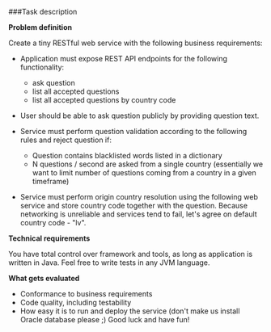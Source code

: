 ###Task description

**Problem definition**

Create a tiny RESTful web service with the following business requirements:
- Application must expose REST API endpoints for the following functionality:
    - ask question
    - list all accepted questions
    - list all accepted questions by country code

- User should be able to ask question publicly by providing question text.
- Service must perform question validation according to the following rules and reject question if:
    - Question contains blacklisted words listed in a dictionary
    - N questions / second are asked from a single country (essentially we want to limit number of questions coming from a country in a given timeframe)

- Service must perform origin country resolution using the following web service and store country code together with the question. 
Because networking is unreliable and services tend to fail, let's agree on default country code - "lv".

**Technical requirements**

You have total control over framework and tools, as long as application is written in Java. Feel free to write tests in any JVM language.

**What gets evaluated**
- Conformance to business requirements
- Code quality, including testability
- How easy it is to run and deploy the service (don't make us install Oracle database please ;)
Good luck and have fun!